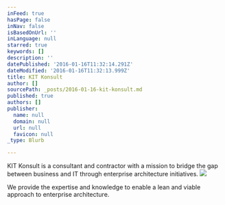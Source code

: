 ```yaml
---
inFeed: true
hasPage: false
inNav: false
isBasedOnUrl: ''
inLanguage: null
starred: true
keywords: []
description: ''
datePublished: '2016-01-16T11:32:14.291Z'
dateModified: '2016-01-16T11:32:13.999Z'
title: KIT Konsult
author: []
sourcePath: _posts/2016-01-16-kit-konsult.md
published: true
authors: []
publisher:
  name: null
  domain: null
  url: null
  favicon: null
_type: Blurb

---
```

KIT Konsult is a consultant and contractor with a mission to bridge the gap between business and IT through enterprise architecture initiatives. ![](https://the-grid-user-content.s3-us-west-2.amazonaws.com/c2db9ac1-ea84-411f-8cff-bcf9dca9c5df.jpg)

We provide the expertise and knowledge to enable a lean and viable approach to enterprise architecture.

#